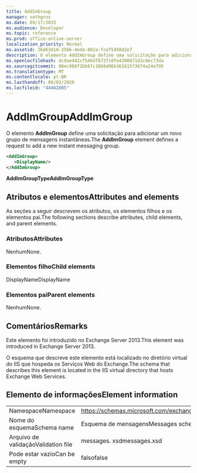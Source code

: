 ```yaml
---
title: AddImGroup
manager: sethgros
ms.date: 09/17/2015
ms.audience: Developer
ms.topic: reference
ms.prod: office-online-server
localization_priority: Normal
ms.assetid: 16d63d10-3566-4eda-802a-fcef5458d2e7
description: O elemento AddImGroup define uma solicitação para adicionar um novo grupo de mensagens instantâneas.
ms.openlocfilehash: dc9ae442cf546df872fc0fe4300071d3c0ec73da
ms.sourcegitcommit: 88ec988f2bb67c1866d06b361615f3674a24e795
ms.translationtype: MT
ms.contentlocale: pt-BR
ms.lasthandoff: 06/03/2020
ms.locfileid: "44462805"
---
```

# <a name="addimgroup"></a><span data-ttu-id="0e196-103">AddImGroup</span><span class="sxs-lookup"><span data-stu-id="0e196-103">AddImGroup</span></span>

<span data-ttu-id="0e196-104">O elemento **AddImGroup** define uma solicitação para adicionar um novo grupo de mensagens instantâneas.</span><span class="sxs-lookup"><span data-stu-id="0e196-104">The **AddImGroup** element defines a request to add a new instant messaging group.</span></span> 
  
```XML
<AddImGroup>
   <DisplayName/>
</AddImGroup>
```

 <span data-ttu-id="0e196-105">**AddImGroupType**</span><span class="sxs-lookup"><span data-stu-id="0e196-105">**AddImGroupType**</span></span>
## <a name="attributes-and-elements"></a><span data-ttu-id="0e196-106">Atributos e elementos</span><span class="sxs-lookup"><span data-stu-id="0e196-106">Attributes and elements</span></span>

<span data-ttu-id="0e196-107">As seções a seguir descrevem os atributos, os elementos filhos e os elementos pai.</span><span class="sxs-lookup"><span data-stu-id="0e196-107">The following sections describe attributes, child elements, and parent elements.</span></span>
  
### <a name="attributes"></a><span data-ttu-id="0e196-108">Atributos</span><span class="sxs-lookup"><span data-stu-id="0e196-108">Attributes</span></span>

<span data-ttu-id="0e196-109">Nenhum</span><span class="sxs-lookup"><span data-stu-id="0e196-109">None.</span></span>
  
### <a name="child-elements"></a><span data-ttu-id="0e196-110">Elementos filho</span><span class="sxs-lookup"><span data-stu-id="0e196-110">Child elements</span></span>

<span data-ttu-id="0e196-111">DisplayName</span><span class="sxs-lookup"><span data-stu-id="0e196-111">DisplayName</span></span>
  
### <a name="parent-elements"></a><span data-ttu-id="0e196-112">Elementos pai</span><span class="sxs-lookup"><span data-stu-id="0e196-112">Parent elements</span></span>

<span data-ttu-id="0e196-113">Nenhum</span><span class="sxs-lookup"><span data-stu-id="0e196-113">None.</span></span>
  
## <a name="remarks"></a><span data-ttu-id="0e196-114">Comentários</span><span class="sxs-lookup"><span data-stu-id="0e196-114">Remarks</span></span>

<span data-ttu-id="0e196-115">Este elemento foi introduzido no Exchange Server 2013.</span><span class="sxs-lookup"><span data-stu-id="0e196-115">This element was introduced in Exchange Server 2013.</span></span>
  
<span data-ttu-id="0e196-116">O esquema que descreve este elemento está localizado no diretório virtual do IIS que hospeda os Serviços Web do Exchange.</span><span class="sxs-lookup"><span data-stu-id="0e196-116">The schema that describes this element is located in the IIS virtual directory that hosts Exchange Web Services.</span></span>
  
## <a name="element-information"></a><span data-ttu-id="0e196-117">Elemento de informações</span><span class="sxs-lookup"><span data-stu-id="0e196-117">Element information</span></span>

|||
|:-----|:-----|
|<span data-ttu-id="0e196-118">Namespace</span><span class="sxs-lookup"><span data-stu-id="0e196-118">Namespace</span></span>  <br/> |https://schemas.microsoft.com/exchange/services/2006/messages  <br/> |
|<span data-ttu-id="0e196-119">Nome do esquema</span><span class="sxs-lookup"><span data-stu-id="0e196-119">Schema name</span></span>  <br/> |<span data-ttu-id="0e196-120">Esquema de mensagens</span><span class="sxs-lookup"><span data-stu-id="0e196-120">Messages schema</span></span>  <br/> |
|<span data-ttu-id="0e196-121">Arquivo de validação</span><span class="sxs-lookup"><span data-stu-id="0e196-121">Validation file</span></span>  <br/> |<span data-ttu-id="0e196-122">messages. xsd</span><span class="sxs-lookup"><span data-stu-id="0e196-122">messages.xsd</span></span>  <br/> |
|<span data-ttu-id="0e196-123">Pode estar vazio</span><span class="sxs-lookup"><span data-stu-id="0e196-123">Can be empty</span></span>  <br/> |<span data-ttu-id="0e196-124">falso</span><span class="sxs-lookup"><span data-stu-id="0e196-124">false</span></span>  <br/> |
   

